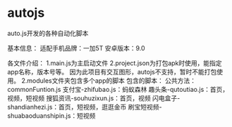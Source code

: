 # autojs
auto.js开发的各种自动化脚本

基本信息：
  适配手机品牌：一加5T
  安卓版本：9.0

各文件介绍：
1.main.js为主启动文件
2.project.json为打包apk时使用，能指定app名称，版本号等。
  因为此项目有交互图形，autojs不支持，暂时不能打包使用。
2.modules文件夹包含多个app的脚本
  包含的脚本：
      公共方法：commonFuntion.js
      支付宝-zhifubao.js：蚂蚁森林
      趣头条-qutoutiao.js：首页，视频，短视频
      搜狐资讯-souhuzixun.js：首页，视频
      闪电盒子-shandianhezi.js：首页，短视频，逛逛金币
      刷宝短视频-shuabaoduanshipin.js：短视频
